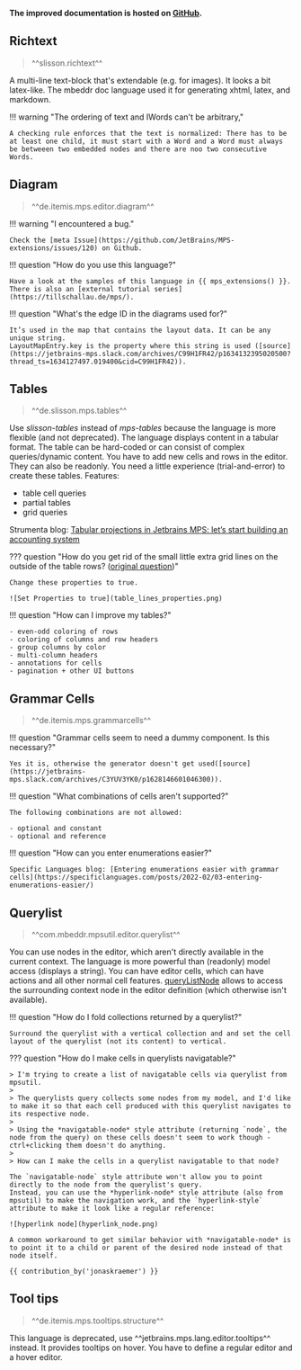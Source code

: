 **The improved documentation is hosted on [GitHub](https://jetbrains.github.io/MPS-extensions/).**

## Richtext

> ^^slisson.richtext^^

A multi-line text-block that's extendable (e.g. for images). It looks a bit latex-like.
The mbeddr doc language used it for generating xhtml, latex, and markdown.

!!! warning "The ordering of text and IWords can't be arbitrary,"

    A checking rule enforces that the text is normalized: There has to be at least one child, it must start with a Word and a Word must always be betweeen two embedded nodes and there are noo two consecutive Words.


## Diagram

> ^^de.itemis.mps.editor.diagram^^

!!! warning "I encountered a bug."

    Check the [meta Issue](https://github.com/JetBrains/MPS-extensions/issues/120) on Github.

!!! question "How do you use this language?"

    Have a look at the samples of this language in {{ mps_extensions() }}. There is also an [external tutorial series](https://tillschallau.de/mps/).

!!! question "What's the edge ID in the diagrams used for?"

    It’s used in the map that contains the layout data. It can be any unique string.
    LayoutMapEntry.key is the property where this string is used ([source](https://jetbrains-mps.slack.com/archives/C99H1FR42/p1634132395020500?thread_ts=1634127497.019400&cid=C99H1FR42)).

## Tables

> ^^de.slisson.mps.tables^^

Use *slisson-tables* instead of *mps-tables* because the language is more flexible (and not deprecated).
The language displays content in a tabular format. The table can be hard-coded or can consist of complex queries/dynamic content.
You have to add new cells and rows in the editor. They can also be readonly.
You need a little experience (trial-and-error) to create these tables.
Features:

- table cell queries
- partial tables
- grid queries

Strumenta blog: [Tabular projections in Jetbrains MPS: let’s start building an accounting system](https://tomassetti.me/tabular-projections-in-jetbrains-mps-lets-start-building-an-accounting-system/)

??? question "How do you get rid of the small little extra grid lines on the outside of the table rows? ([original question](https://jetbrains-mps.slack.com/archives/C99H1FR42/p1632226340005700))"

    Change these properties to true. 

    ![Set Properties to true](table_lines_properties.png)

!!! question "How can I improve my tables?"

    - even-odd coloring of rows
    - coloring of columns and row headers
    - group columns by color
    - multi-column headers
    - annotations for cells
    - pagination + other UI buttons

## Grammar Cells

> ^^de.itemis.mps.grammarcells^^

!!! question "Grammar cells seem to need a dummy component. Is this necessary?"

    Yes it is, otherwise the generator doesn't get used([source](https://jetbrains-mps.slack.com/archives/C3YUV3YK0/p1628146601046300)).

!!! question "What combinations of cells aren't supported?"

    The following combinations are not allowed:

    - optional and constant
    - optional and reference

!!! question "How can you enter enumerations easier?"
    
    Specific Languages blog: [Entering enumerations easier with grammar cells](https://specificlanguages.com/posts/2022-02/03-entering-enumerations-easier/)

## Querylist

> ^^com.mbeddr.mpsutil.editor.querylist^^

You can use nodes in the editor, which aren't directly available in the current context. The language is more 
powerful than (readonly) model access (displays a string).
You can have editor cells, which can have actions and all other normal cell features.
[queryListNode](http://127.0.0.1:63320/node?ref=120e1c9d-4e27-4478-b2af-b2c3bd3850b0%2Fr%3Aea4f2df6-5e5c-49de-8679-6112ec7dd9c3%28com.mbeddr.mpsutil.editor.querylist%2Fcom.mbeddr.mpsutil.editor.querylist.structure%29%2F2239254897981410197) allows to access the surrounding context node in the editor definition (which otherwise isn't available).

!!! question "How do I fold collections returned by a querylist?"

    Surround the querylist with a vertical collection and and set the cell layout of the querylist (not its content) to vertical.

??? question "How do I make cells in querylists navigatable?"

    > I'm trying to create a list of navigatable cells via querylist from mpsutil.
    >
    > The querylists query collects some nodes from my model, and I'd like to make it so that each cell produced with this querylist navigates to its respective node.
    >
    > Using the *navigatable-node* style attribute (returning `node`, the node from the query) on these cells doesn't seem to work though - ctrl+clicking them doesn't do anything.
    >
    > How can I make the cells in a querylist navigatable to that node?
    
    The `navigatable-node` style attribute won't allow you to point directly to the node from the querylist's query.   
    Instead, you can use the *hyperlink-node* style attribute (also from mpsutil) to make the navigation work, and the `hyperlink-style` attribute to make it look like a regular reference:
    
    ![hyperlink node](hyperlink_node.png)  

    A common workaround to get similar behavior with *navigatable-node* is to point it to a child or parent of the desired node instead of that node itself.

    {{ contribution_by('jonaskraemer') }}

## Tool tips

> ^^de.itemis.mps.tooltips.structure^^

This language is deprecated, use ^^jetbrains.mps.lang.editor.tooltips^^ instead. It provides tooltips on hover.
You have to define a regular editor and a hover editor.